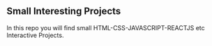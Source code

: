 ## Small Interesting Projects
In this repo you will find small HTML-CSS-JAVASCRIPT-REACTJS etc Interactive Projects.
